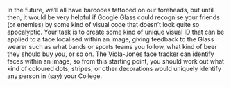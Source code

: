 In the future, we’ll all have barcodes tattooed on our foreheads, but
until then, it would be very helpful if Google Glass could recognise
your friends (or enemies) by some kind of visual code that doesn’t look
quite so apocalyptic. Your task is to create some kind of unique visual
ID that can be applied to a face localised within an image, giving
feedback to the Glass wearer such as what bands or sports teams you
follow, what kind of beer they should buy you, or so on. The Viola-Jones
face tracker can identify faces within an image, so from this starting
point, you should work out what kind of coloured dots, stripes, or other
decorations would uniquely identify any person in (say) your College.